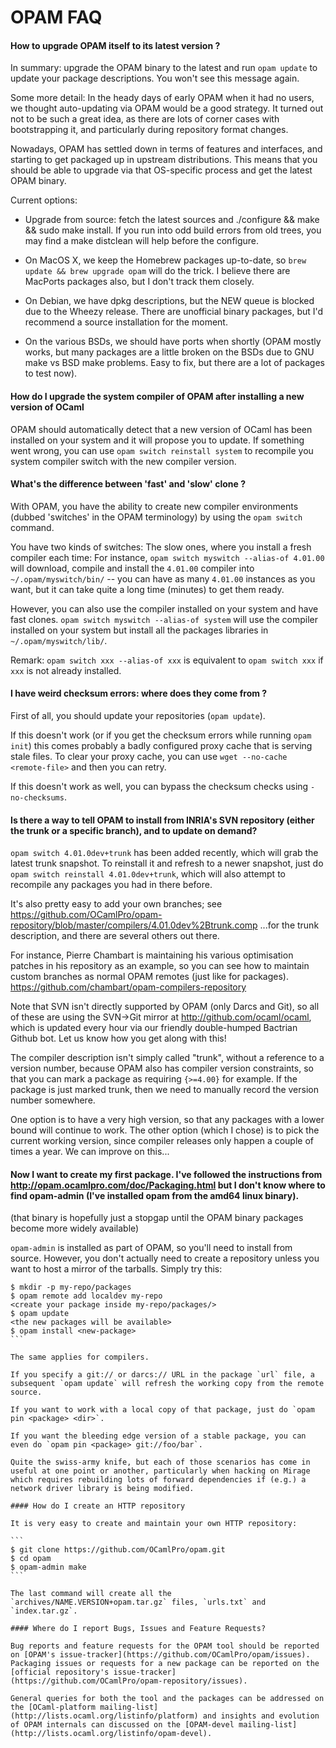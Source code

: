 # OPAM FAQ

#### How to upgrade OPAM itself to its latest version ?

In summary: upgrade the OPAM binary to the latest and run `opam update` to update your package descriptions. You won't see this message again.

Some more detail: In the heady days of early OPAM when it had no users, we thought auto-updating via OPAM would be a good strategy. It turned out not to be such a great idea, as there are lots of corner cases with bootstrapping it, and particularly during repository format changes.

Nowadays, OPAM has settled down in terms of features and interfaces, and starting to get packaged up in upstream distributions. This means that you should be able to upgrade via that OS-specific process and get the latest OPAM binary.

Current options:

* Upgrade from source: fetch the latest sources and ./configure && make && sudo make install. If you run into odd build errors from old trees, you may find a make distclean will help before the configure.

* On MacOS X, we keep the Homebrew packages up-to-date, so `brew update && brew upgrade opam` will do the trick. I believe there are MacPorts packages also, but I don't track them closely.

* On Debian, we have dpkg descriptions, but the NEW queue is blocked due to the Wheezy release. There are unofficial binary packages, but I'd recommend a source installation for the moment.

* On the various BSDs, we should have ports when shortly (OPAM mostly works, but many packages are a little broken on the BSDs due to GNU make vs BSD make problems. Easy to fix, but there are a lot of packages to test now).

#### How do I upgrade the system compiler of OPAM after installing a new version of OCaml

OPAM should automatically detect that a new version of OCaml has been installed on your system and it will propose you to update. If something went wrong, you can use `opam switch reinstall system` to recompile you system compiler switch with the new compiler version.

#### What's the difference between 'fast' and 'slow' clone ?

With OPAM, you have the ability to create new compiler environments (dubbed 'switches' in the OPAM terminology) by using the `opam switch` command.

You have two kinds of switches: The slow ones, where you install a fresh compiler each time: For instance, `opam switch myswitch --alias-of 4.01.00` will download, compile and install the `4.01.00` compiler into `~/.opam/myswitch/bin/` -- you can have as many `4.01.00` instances as you want, but it can take quite a long time (minutes) to get them ready.

However, you can also use the compiler installed on your system and have fast clones. `opam switch myswitch --alias-of system` will use the compiler installed on your system but install all the packages libraries in `~/.opam/myswitch/lib/`.

Remark: `opam switch xxx --alias-of xxx` is equivalent to `opam switch xxx` if `xxx` is not already installed.

#### I have weird checksum errors: where does they come from ?

First of all, you should update your repositories (`opam update`).

If this doesn't work (or if you get the checksum errors while running `opam init`) this comes probably a badly configured proxy cache that is serving stale files. To clear your proxy cache, you can use `wget --no-cache <remote-file>` and then you can retry.

If this doesn't work as well, you can bypass the checksum checks using `-no-checksums`.

#### Is there a way to tell OPAM to install from INRIA's SVN repository (either the trunk or a specific branch), and to update on demand?

`opam switch 4.01.0dev+trunk` has been added recently, which will grab the latest trunk snapshot.
To reinstall it and refresh to a newer snapshot, just do `opam switch reinstall 4.01.0dev+trunk`, which will also attempt to recompile any packages you had in there before.

It's also pretty easy to add your own branches; see
https://github.com/OCamlPro/opam-repository/blob/master/compilers/4.01.0dev%2Btrunk.comp
...for the trunk description, and there are several others out there.

For instance, Pierre Chambart is maintaining his various optimisation patches in his repository as an example, so you can see how to maintain custom branches as normal OPAM remotes (just like for packages).
https://github.com/chambart/opam-compilers-repository

Note that SVN isn't directly supported by OPAM (only Darcs and Git), so all of these are using the SVN->Git mirror at http://github.com/ocaml/ocaml, which is updated every hour via our friendly double-humped Bactrian Github bot.  Let us know how you get along with this!

The compiler description isn't simply called "trunk", without a reference to a version number, because OPAM also has compiler version constraints, so that you can mark a package as requiring `{>=4.00}` for example.  If the package is just marked trunk, then we need to manually record the version number somewhere.

One option is to have a very high version, so that any packages with a lower bound will continue to work.  The other option (which I chose) is to pick the current working version, since compiler releases only happen a couple of times a year.  We can improve on this...


#### Now I want to create my first package.  I've followed the instructions from http://opam.ocamlpro.com/doc/Packaging.html but I don't know where to find opam-admin (I've installed opam from the amd64 linux binary).

(that binary is hopefully just a stopgap until the OPAM binary packages become more widely available)

`opam-admin` is installed as part of OPAM, so you'll need to install from source.  However, you don't actually need to create a repository unless you want to host a mirror of the tarballs. Simply try this:

````
$ mkdir -p my-repo/packages
$ opam remote add localdev my-repo
<create your package inside my-repo/packages/>
$ opam update
<the new packages will be available>
$ opam install <new-package>
```

The same applies for compilers.

If you specify a git:// or darcs:// URL in the package `url` file, a subsequent `opam update` will refresh the working copy from the remote source.

If you want to work with a local copy of that package, just do `opam pin <package> <dir>`.

If you want the bleeding edge version of a stable package, you can even do `opam pin <package> git://foo/bar`.

Quite the swiss-army knife, but each of those scenarios has come in useful at one point or another, particularly when hacking on Mirage which requires rebuilding lots of forward dependencies if (e.g.) a network driver library is being modified.

#### How do I create an HTTP repository

It is very easy to create and maintain your own HTTP repository:

```
$ git clone https://github.com/OCamlPro/opam.git
$ cd opam
$ opam-admin make
```

The last command will create all the `archives/NAME.VERSION+opam.tar.gz` files, `urls.txt` and `index.tar.gz`.

#### Where do I report Bugs, Issues and Feature Requests?

Bug reports and feature requests for the OPAM tool should be reported on [OPAM's issue-tracker](https://github.com/OCamlPro/opam/issues). Packaging issues or requests for a new package can be reported on the [official repository's issue-tracker](https://github.com/OCamlPro/opam-repository/issues).

General queries for both the tool and the packages can be addressed on the [OCaml-platform mailing-list](http://lists.ocaml.org/listinfo/platform) and insights and evolution of OPAM internals can discussed on the [OPAM-devel mailing-list](http://lists.ocaml.org/listinfo/opam-devel).
